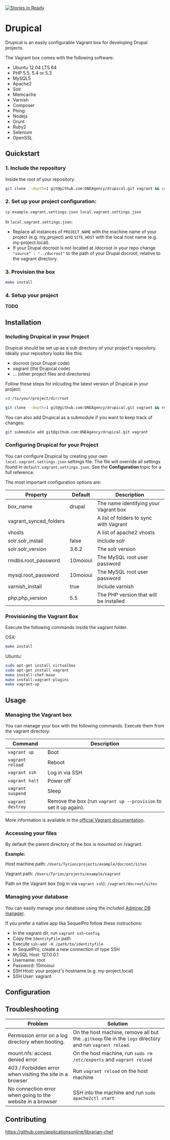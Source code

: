 [![Stories in Ready](https://badge.waffle.io/ONEAgency/drupical.png?label=ready&title=Ready)](https://waffle.io/ONEAgency/drupical)
# Drupical

Drupical is an easily configurable Vagrant box for developing Drupal projects.

The Vagrant box comes with the following software:

- Ubuntu 12.04 LTS 64
- PHP 5.5, 5.4 or 5.3
- MySQL5
- Apache2
- Solr
- Memcache
- Varnish
- Composer
- Phing
- Nodejs
- Grunt
- Ruby2
- Selenium
- OpenSSL

## Quickstart

### 1. Include the repository

Inside the root of your repository:

```bash
git clone --depth=1 git@github.com:ONEAgency/drupical.git vagrant && cd vagrant && rm -rf .git
```

### 2. Set up your project configuration:

```bash
cp example.vagrant.settings.json local.vagrant.settings.json
```

In `local.vagrant.settings.json`:

- Replace all instances of `PROJECT_NAME` with the machine name of your project (e.g. my_project) and `SITE_HOST` with the local host name (e.g. my-project.local).
- If your Drupal docroot is not located at /docroot in your repo change `"source" : "../docroot"` to the path of your Drupal docroot, relative to the vagrant directory.

### 3. Provision the box

```bash
make install
```

### 4. Setup your project

**TODO**

## Installation

### Including Drupical in your Project

Drupical should be set up as a sub directory of your project's repository. Ideally your repository looks like this:

- docroot (your Drupal code)
- vagrant (the Drupical code)
- ... (other project files and directories)

Follow these steps for inlcuding the latest version of Drupical in your project:

```bash
cd /to/your/project/dir/root
```
```bash
git clone --depth=1 git@github.com:ONEAgency/drupical.git vagrant && rm -rf vagrant/.git
```

You can also add Drupical as a submodule if you want to keep track of changes:

```bash
git submodule add git@github.com:ONEAgency/drupical.git vagrant
```

### Configuring Drupical for your Project

You can configure Drupical by creating your own `local.vagrant.settings.json` settings file. The file will override all settings found in `default.vagrant.settings.json`. See the **Configuration** topic for a full reference.

The most important configuration options are:

Property | Default | Description
---------|---------|------------
box_name | drupal | The name identifying your Vagrant box
vagrant_synced_folders | | A list of folders to sync with Vagrant
vhosts | | A list of apache2 vhosts
solr.solr_install | false | Include solr
solr.solr_version | 3.6.2 | The solr version
rmdbs.root_password | 10moioui | The MySQL root user password
mysql.root_password | 10moioui | The MySQL root user password
varnish_install | true | Include varnish
php.php_version | 5.5 | The PHP version that will be installed

### Provisioning the Vagrant Box

Execute the following commands inside the vagrant folder.

OSX:

```bash
make install
```

Ubuntu:

```bash
sudo apt-get install virtualbox 
sudo apt-get install vagrant
make install-chef-base
make install-vagrant-plugins
make vagrant-up
```

## Usage

### Managing the Vagrant box

You can manage your box with the following commands. Execute them from the vagrant directory:

Command | Description
--------|------------
`vagrant up` | Boot
`vagrant reload` | Reboot
`vagrant ssh` | Log in via SSH
`vagrant halt` | Power off
`vagrant suspend` | Sleep
`vagrant destroy` | Remove the box (run `vagrant up --provision` to set it up again).

More information is available in the [official Vagrant documentation](https://docs.vagrantup.com/v2/cli/index.html).

### Accessing your files

By default the parent directory of the box is mounted on /vagrant. 

**Example:**

Host machine path: `/Users/Tyrion/projects/example/docroot/sites`

Vagrant path: `/Users/Tyrion/projects/example/vagrant`

Path on the Vagrant box (log in via `vagrant ssh`): `/vagrant/docroot/sites`

### Managing your database

You can easily manage your database using the included [Adminer DB manager](http://adminer.tools.drupical.local/).

If you prefer a native app like SequelPro follow these instructions:

- In the vagrant dir, run `vagrant ssh-config`
- Copy the `IdentityFile` path
- Execute `ssh-add -K /path/to/identityfile`
- In SequelPro, create a new connection of type SSH
- MySQL Host: 127.0.0.1
- Username: root
- Password: 10moioui
- SSH Host: your project's hostname (e.g. my-project.local)
- SSH User: vagrant

## Configuration

## Troubleshooting

Problem | Solution
--------|---------
Permission error on a log directory when booting. | On the host machine, remove all but the `.gitkeep` file in the `logs` directory and run `vagrant reload`.
mount.nfs: access denied error | On the host machine, run `sudo rm /etc/exports` and `vagrant reload`
403 / Forbidden error when visiting the site in a browser | Run `vagrant reload` on the host machine
No connection error when going to the website in a browser | SSH into the machine and run `sudo apache2ctl start`

## Contributing

https://github.com/applicationsonline/librarian-chef
